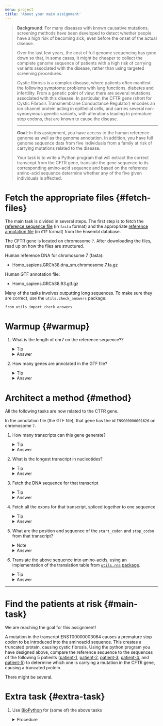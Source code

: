 ```yaml
---
menu: project
title: 'About your main assignment'
---
```


<blockquote class="task">

<p data-mark="Background"><b>Background</b>: For many diseases with
known causative mutations, screening methods have been developed to
detect whether people have a high risk of becoming sick, even before
the onset of the actual disease.</p>

<p> Over the last few years, the cost of full genome sequencing has
gone down so that, in some cases, it might be cheaper to collect the
complete genome sequence of patients with a high risk of carrying
variants associated with the disease, rather than using targeted
screening procedures.</p>

<p> Cystic fibrosis is a complex disease, where patients often
manifest the following symptoms: problems with lung functions,
diabetes and infertility. From a genetic point of view, there are
several mutations associated with this disease. In particular, the
CFTR gene (short for Cystic Fibrosis Transmembrane Conductance
Regulator) encodes an ion channel protein acting in epithelial cells,
and carries several non-synonymous genetic variants, with alterations
leading to premature stop codons, that are known to cause the
disease.</p>

<hr/>

<p data-mark="Goal"><b>Goal</b>: In this assignment, you have access
to the human reference genome as well as the genome annotation. In
addition, you have full genome sequence data from five individuals
from a family at risk of carrying mutations related to the
disease.</p>

<p> Your task is to write a Python program that will extract the correct transcript from the CFTR gene, translate the gene sequence to its corresponding amino-acid sequence and based on the reference amino-acid sequence determine whether any of the five given individuals is affected.</p>

</blockquote>

# Fetch the appropriate files {#fetch-files}

The main task is divided in several steps. The first step is to fetch
the [reference sequence file](ftp://ftp.ensembl.org/pub/release-93/fasta/homo_sapiens/dna/Homo_sapiens.GRCh38.dna_sm.chromosome.7.fa.gz) (in `fasta` format) and the appropriate [reference annotation file](ftp://ftp.ensembl.org/pub/release-93/gtf/homo_sapiens/Homo_sapiens.GRCh38.93.gtf.gz) (in `GTF` format) from the Ensembl database.

The CFTR gene is located on chromosome `7`. After downloading the files, read up on how the files are structured.

Human reference DNA for chromosome 7 (fasta):
- Homo_sapiens.GRCh38.dna_sm.chromosome.7.fa.gz

Human GTF annotation file:
- Homo_sapiens.GRCh38.93.gtf.gz

Many of the tasks involves outputting long sequences. To make sure they are correct, use the <code>utils.check_answers</code> package:
<pre class="highlight"><code>from utils import check_answers</code></pre>

# Warmup {#warmup}

1. What is the length of chr7 on the reference sequence??

   <details>
   <summary>Tip</summary>
   <section>
   <p>Open the reference fasta file and read it line by line.</p>
   <p>Ignore the first line and, in a loop, get the length of each line (from which you remove the trailing newline character).</p>
   <p>Sum up all the lengths you found.</p>
   </section>
   </details>
   <details>
   <summary>Answer</summary>
   <section>
   <p>Chromosome 7 has 159.345.973 base pairs.</p>
   </section>
   </details>


2. How many genes are annotated in the GTF file?

   <details>
   <summary>Tip</summary>
   <section>
   <p>You need to understand the structure of a GTF-formatted file.</p>
   <p>The GTF format uses several tab-delimited fields, for which we give you a <a href="https://github.com/NBISweden/PythonCourse/blob/ht18/assignment/data/gtf-format.md">short a description</a>.</p>
   <p>Alternatively, you can <a href="https://en.wikipedia.org/wiki/Gene_transfer_format">search online</a>.</p>
   <p>Then, only count entries of type gene</p>
   </section>
   </details>
   <details>
   <summary>Answer</summary>
   <section>
   <p>There are 58.395 genes annotated in the GTF file</p>
   </section>
   </details>


# Architect a method {#method}

All the following tasks are now related to the CTFR gene.

In the annotation file (the GTF file), that gene has the
id `ENSG00000001626` on chromosome `7`.


1. How many transcripts can this gene generate?

   <details>
   <summary>Tip</summary>
   <section>
   <p>Again, think about the structure of the GTF file</p>
   </section>
   </details>
   <details>
   <summary>Answer</summary>
   <section>This gene can produce 11 different transcripts</section>
   </details>

2. What is the longest transcript in nucleotides?

   <details>
   <summary>Tip</summary>
   <section>
   <p>Use start and stop positions for each transcript of the gene</p>
   </section>
   </details>
   <details>
   <summary>Answer</summary>
   <section>
   <p>The transcript with id ENST00000003084 is the longest among 11 other transcripts, and spans 188.703 bases</p>
   </section>
   </details>

3. Fetch the DNA sequence for that transcript

   <details>
   <summary>Tip</summary>
   <section>
   <p>Similarly to step 1 from the Warmup, open the reference file.</p>
   <p>Ignore the first line and, in a loop, append each line to a list.</p>
   <p>Remember to strip the trailing newline character.</p>
   <p>Outside the loop, use the <code>join</code> function to concatenate the lines from the list.</p>
   <p><b>Avoid concatenation</b> <i>inside</i> the loop, as it is slow and wasting memory</p>
   <p>Use the start and stop positions extracted from the transcript, but think about where the index starts from</p>
   </section>
   </details>
   <details>
   <summary>Answer</summary>
   <section>
   <p>Write your results to file and compare with <code>check_answers.ex3(resultsFile)</code> </p>
   <p>The entire sequence can be found <a href="https://github.com/NBISweden/PythonCourse/blob/ht18/assignment/results/transcript.ncbi.fasta">here</a></p>
   </section>
   </details>

4. Fetch all the exons for that transcript, spliced together to one sequence

   <details>
   <summary>Tip</summary>
   <section>
   <p>First you need to save the start and stop positions of all exons of that transcript.</p>
   </section>
   </details>
   <details>
   <summary>Answer</summary>
   <section>
   <p>Write your results to file and compare with <code>check_answers.ex4(resultsFile)</code> </p>
   <p>The correct sequence can be found <a href="https://github.com/NBISweden/PythonCourse/blob/ht18/assignment/results/mrna.ncbi.fasta">here</a></p>
   </section>
   </details>

5. What are the position and sequence of the `start_codon` and `stop_codon` from that transcript?

   <details>
   <summary>Note</summary>
   <section>
   <p>Check that the <code>start_codon</code> is <code>ATG</code>, and that the <code>stop_codon</code> corresponds to a proper stop codon</p>
   <p>Make your program print a warning message in case the transcript does not begin with a start-codon and end with a stop-codon</p>
   </section>
   </details>
   <details>
   <summary>Answer</summary>
   <section>
   <p>Position of start codon is 117.480.095</p>
   <p>Position of stop codon is 117.667.106</p>
   </section>
   </details>

6. Translate the above sequence into amino-acids, using an implementation of the translation table from <a href="https://github.com/NBISweden/PythonCourse/tree/ht18/assignment"><code>utils.rna</code> package</a>.

   <details>
   <summary>Tip</summary>
   <section>
   <p>Use start codon position to start translating from</p>
   <p></p>
   </section>
   </details>
   <details>
   <summary>Answer</summary>
   <section>
   <p>Write your results to file and compare with <code>check_answers.ex6(resultsFile)</code> </p>
   <p>The correct sequence can be found <a href="https://github.com/NBISweden/PythonCourse/blob/ht18/assignment/results/protein.ncbi.fasta">here</a></p>
   </section>
   </details>


<hr />

# Find the patients at risk {#main-task}

We are reaching the goal for this assignment!

A mutation in the transcript ENST00000003084 causes a premature stop codon to be introduced into the aminoacid sequence. This creates a truncated protein, causing cystic fibrosis.
Using the python program you have designed above, compare the reference sequence to the sequences of the following 5 patients
([patient-1](https://github.com/NBISweden/PythonCourse/raw/ht18/assignment/data/Patient1.fa.gz),
[patient-2](https://github.com/NBISweden/PythonCourse/raw/ht18/assignment/data/Patient2.fa.gz),
[patient-3](https://github.com/NBISweden/PythonCourse/raw/ht18/assignment/data/Patient3.fa.gz),
[patient-4](https://github.com/NBISweden/PythonCourse/raw/ht18/assignment/data/Patient4.fa.gz),
and
[patient-5](https://github.com/NBISweden/PythonCourse/raw/ht18/assignment/data/Patient5.fa.gz))
to determine which one is carrying a mutation in the CFTR gene, causing a truncated protein.

There might be several.

# Extra task {#extra-task}

1. Use [BioPython](http://biopython.org/wiki/Documentation) for (some of) the above tasks

   <details>
   <summary>Procedure</summary>
   <section>
   <p>Start by <a href="http://biopython.org/DIST/docs/tutorial/Tutorial.html#htoc11">parsing a fasta file with BioPython</a>.</p>
   <p>and the <a href="http://biopython.org/DIST/docs/tutorial/Tutorial.html#htoc25">translation step</a> using the built-in <a href="http://biopython.org/DIST/docs/tutorial/Tutorial.html#htoc26">translation tables</a>.</p>
   </section>
   </details>

<!---
# Solution {#main-task}

Here are some possible solutions to the assignment. There are of course many correct solutions, we only present one of the alternatives.

[Notebook](http://nbviewer.jupyter.org/github/NBISweden/workshop-python/blob/ht18/assignment/Solutions_project.ipynb)  
[Standalone script](https://raw.githubusercontent.com/NBISweden/workshop-python/ht18/assignment/findTruncations.py)
-->
